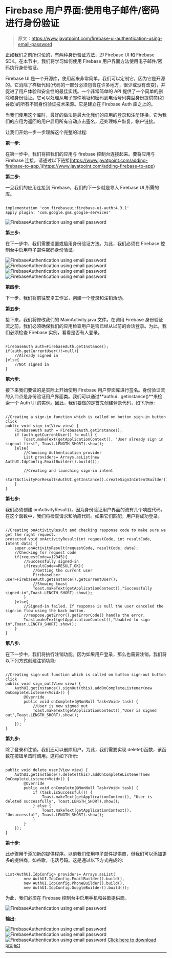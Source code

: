 # Firebase 用户界面:使用电子邮件/密码进行身份验证

> 原文：<https://www.javatpoint.com/firebase-ui-authentication-using-email-password>

正如我们之前所讨论的，有两种身份验证方法，即 Firebase UI 和 Firebase SDK。在本节中，我们将学习如何使用 Firebase 用户界面方法使用电子邮件/密码执行身份验证。

Firebase UI 是一个开源库，使用起来非常简单。我们可以定制它，因为它是开源的。它消除了样板代码(代码的一部分必须包含在许多地方，很少或没有改变)，并促进了用户体验和安全性的最佳实践。一个非常简单的 API 提供了一个简单的删除和身份验证。它可以处理从电子邮件地址和密码到电话号码类型身份提供商(如谷歌)的所有不同身份验证技术来源。它是建立在 Firebase Auth 库之上的。

当我们使用这个库时，最好的做法是最大化我们的应用的登录和注册转换。它为我们的应用为返回的用户启用所有自动点击签名，还处理帐户恢复，帐户链接。

让我们开始一步一步理解这个完整的过程:

**第一步:**

在第一步中，我们将把我们的应用与 firebase 控制台连接起来。要将应用与 Firebase 连接，请通过以下链接[https://www.javatpoint.com/adding-firebase-to-app.](https://www.javatpoint.com/adding-firebase-to-app)

**第二步:**

一旦我们的应用连接到 Firebase，我们的下一步就是导入 Firebase UI 所需的库。

```

implementation 'com.firebaseui:firebase-ui-auth:4.3.1'
apply plugin: 'com.google.gms.google-services'

```

![FirebaseAuthentication using email password](img/24e007bdfa6ca2552192f1dcfe70b71b.png)

**第三步:**

在下一步中，我们需要设置或启用身份验证方法。为此，我们必须在 Firebase 控制台中启用电子邮件密码身份验证。

![FirebaseAuthentication using email password](img/48f9cf3cf4d6ecd04e05ec982471d364.png)
![FirebaseAuthentication using email password](img/dee732fa8354b0b42cf02c90d0238410.png)
![FirebaseAuthentication using email password](img/bc0d4ee4c8a152d5d0b68df9826d99e4.png)
![FirebaseAuthentication using email password](img/626490c6ecd489539cbb9b96c7995b7a.png)

**第四步:**

下一步，我们将前往安卓工作室，创建一个登录和注销活动。

**第五步:**

接下来，我们将修改我们的 MainActivity.java 文件。在调用 Firebase 身份验证流之前，我们必须确保我们的应用检查用户是否已经从以前的会话登录。为此，我们必须检查 Firebase 实例，看看是否有人登录。

```

FirebaseAuth auth=FirebaseAuth.getInstance();
if(auth.getCurrentUser()!=null){
    //Already signed in 
}else{
    //Not signed in
}

```

**第六步:**

接下来我们要做的是实际上开始使用 Firebase 用户界面库进行签名。身份验证流的入口点是身份验证用户界面类。我们可以通过**authui . getinstance()**来检索一个 Auth UI 的实例。因此，我们要做的是首先创建登录代码，如下所示:

```

//Creating a sign-in function which is called on button sign-in button click
public void sign_in(View view) {
    FirebaseAuth auth = FirebaseAuth.getInstance();
    if (auth.getCurrentUser() != null) {
        Toast.makeText(getApplicationContext(), "User already sign in signout first", Toast.LENGTH_SHORT).show();
    }else{
        //Choosing Authentication provider
        List providers= Arrays.asList(new AuthUI.IdpConfig.EmailBuilder().build());

        //Creating and launching sign-in intent
        startActivityForResult(AuthUI.getInstance().createSignInIntentBuilder().setAvailableProviders(providers).build(),12345);
    }
} 
```

**第七步:**

我们必须创建 onActivityResult()，因为身份验证用户界面的流有几个响应代码。在这个函数中，我们将检查请求和响应代码。如果它们匹配，用户将成功登录。

```

//Creating onActivityResult and checking response code to make sure we get the right request.
protected void onActivityResult(int requestCode, int resultCode, Intent data) {
    super.onActivityResult(requestCode, resultCode, data);
    //Checking for request code
    if(requestCode==12345){
        //Successfully signed-in
        if(resultCode==RESULT_OK){
            //Getting the current user
            FirebaseUser user=FirebaseAuth.getInstance().getCurrentUser();
            //Showing toast
            Toast.makeText(getApplicationContext(),"Successfully signed-in",Toast.LENGTH_SHORT).show();
        }
    }else{
        //Signed-in failed. If response is null the user canceled the sign-in flow using the back button.
        //respose.getError().getErrorCode() handle the error.
        Toast.makeText(getApplicationContext(),"Unabled to sign in",Toast.LENGTH_SHORT).show();
    }
}

```

**第八步:**

在下一步中，我们将执行注销功能。因为如果用户登录，那么也需要注销。我们将以下列方式创建注销功能:

```

//Creating sign-out function which is called on button sign-out button click
public void sign_out(View view) {
    AuthUI.getInstance().signOut(this).addOnCompleteListener(new OnCompleteListener<Void>() {
        @Override
        public void onComplete(@NonNull Task<Void> task) {
            //User is now signed out
            Toast.makeText(getApplicationContext(),"User is signed out",Toast.LENGTH_SHORT).show();
        }
    });
}

```

**第九步:**

除了登录和注销，我们还可以删除用户。为此，我们需要实现 delete()函数，该函数在按钮单击时调用。这将如下所示:

```

public void delete_user(View view) {
    AuthUI.getInstance().delete(this).addOnCompleteListener(new OnCompleteListener<Void>() {
        @Override
        public void onComplete(@NonNull Task<Void> task) {
            if (task.isSuccessful()) {
                Toast.makeText(getApplicationContext(), "User is deleted successfully", Toast.LENGTH_SHORT).show();
            } else {
                Toast.makeText(getApplicationContext(), "Unsuccessful", Toast.LENGTH_SHORT).show();
            }
        }
    });
}

```

**第十步:**

此步骤用于添加新的提供程序。以前我们使用电子邮件提供商，但我们可以添加更多的提供商，如谷歌，电话号码。这是通过以下方式完成的:

```

List<AuthUI.IdpConfig> providers= Arrays.asList(
        new AuthUI.IdpConfig.EmailBuilder().build(),
        new AuthUI.IdpConfig.PhoneBuilder().build(),
        new AuthUI.IdpConfig.GoogleBuilder().build());

```

为此，我们必须在 Firebase 控制台中启用手机和谷歌提供商。

![FirebaseAuthentication using email password](img/86a4742149b46ea84430dbeaf9aa012a.png)

**输出:**

![FirebaseAuthentication using email password](img/e1651a5e3f0b9f19cc8156b8e43a04e3.png)
![FirebaseAuthentication using email password](img/0610fd341e7187a26274d654160b9d14.png)
![FirebaseAuthentication using email password](img/11883fbd5d12fd6daabaa3df4e5fa9da.png)
[Click here to download project](https://static.javatpoint.com/tutorial/firebase/download/FirebaseUIExample1.zip)

* * *